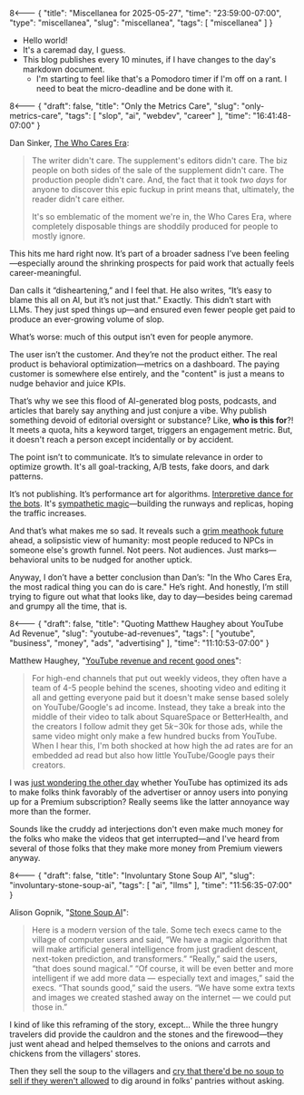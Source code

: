 8<--- { "title": "Miscellanea for 2025-05-27", "time": "23:59:00-07:00", "type": "miscellanea", "slug": "miscellanea", "tags": [ "miscellanea" ] }

- Hello world!
- It's a caremad day, I guess.
- This blog publishes every 10 minutes, if I have changes to the day's markdown document. 
	- I'm starting to feel like that's a Pomodoro timer if I'm off on a rant. I need to beat the micro-deadline and be done with it.

8<--- { "draft": false, "title": "Only the Metrics Care", "slug": "only-metrics-care", "tags": [ "slop", "ai", "webdev", "career" ], "time": "16:41:48-07:00" }

Dan Sinker, [The Who Cares Era](https://dansinker.com/posts/2025-05-23-who-cares/):

> The writer didn't care. The supplement's editors didn't care. The biz people on both sides of the sale of the supplement didn't care. The production people didn't care. And, the fact that it took _two days_ for anyone to discover this epic fuckup in print means that, ultimately, the reader didn't care either.
>
> It's so emblematic of the moment we're in, the Who Cares Era, where completely disposable things are shoddily produced for people to mostly ignore.

This hits me hard right now. It’s part of a broader sadness I’ve been feeling—especially around the shrinking prospects for paid work that actually feels career-meaningful.

Dan calls it “disheartening,” and I feel that. He also writes, “It’s easy to blame this all on AI, but it’s not just that.” Exactly. This didn’t start with LLMs. They just sped things up—and ensured even fewer people get paid to produce an ever-growing volume of slop.

What’s worse: much of this output isn’t even for people anymore.

The user isn’t the customer. And they’re not the product either. The real product is behavioral optimization—metrics on a dashboard. The paying customer is somewhere else entirely, and the "content" is just a means to nudge behavior and juice KPIs.

That’s why we see this flood of AI-generated blog posts, podcasts, and articles that barely say anything and just conjure a vibe. Why publish something devoid of editorial oversight or substance? Like, **who is this for**?! It meets a quota, hits a keyword target, triggers an engagement metric. But, it doesn't reach a person except incidentally or by accident.

The point isn’t to communicate. It’s to simulate relevance in order to optimize growth. It's all goal-tracking, A/B tests, fake doors, and dark patterns.

It’s not publishing. It’s performance art for algorithms. [Interpretive dance for the bots](https://blog.lmorchard.com/2024/03/11/dance-for-the-bots/). It's [sympathetic magic](https://en.wikipedia.org/wiki/Cargo_cult#Postwar_developments)—building the runways and replicas, hoping the traffic increases.

And that’s what makes me so sad. It reveals such a [grim meathook future](https://www.jwz.org/blog/2005/09/the-grim-meathook-future/)  ahead, a solipsistic view of humanity: most people reduced to NPCs in someone else's growth funnel. Not peers. Not audiences. Just marks—behavioral units to be nudged for another uptick.

Anyway, I don’t have a better conclusion than Dan’s: "In the Who Cares Era, the most radical thing you can do is care." He’s right. And honestly, I’m still trying to figure out what that looks like, day to day—besides being caremad and grumpy all the time, that is.

8<--- { "draft": false, "title": "Quoting Matthew Haughey about YouTube Ad Revenue", "slug": "youtube-ad-revenues", "tags": [ "youtube", "business", "money", "ads", "advertising" ], "time": "11:10:53-07:00" }

Matthew Haughey, "[YouTube revenue and recent good ones](https://a.wholelottanothing.org/youtube-revenue-and-recent-good-ones/)":

> For high-end channels that put out weekly videos, they often have a team of 4-5 people behind the scenes, shooting video and editing it all and getting everyone paid but it doesn't make sense based solely on YouTube/Google's ad income. Instead, they take a break into the middle of their video to talk about SquareSpace or BetterHealth, and the creators I follow admit they get $5k-$30k for those ads, while the same video might only make a few hundred bucks from YouTube. When I hear this, I'm both shocked at how high the ad rates are for an embedded ad read but also how little YouTube/Google pays their creators.

I was [just wondering the other day](https://blog.lmorchard.com/2025/05/16/ads-ruining-youtube/) whether YouTube has optimized its ads to make folks think favorably of the advertiser or annoy users into ponying up for a Premium subscription? Really seems like the latter annoyance way more than the former.

Sounds like the cruddy ad interjections don't even make much money for the folks who make the videos that get interrupted—and I've heard from several of those folks that they make more money from Premium viewers anyway.

8<--- { "draft": false, "title": "Involuntary Stone Soup AI", "slug": "involuntary-stone-soup-ai", "tags": [ "ai", "llms" ], "time": "11:56:35-07:00" }

Alison Gopnik, "[Stone Soup AI](https://simons.berkeley.edu/news/stone-soup-aihttps://simons.berkeley.edu/news/stone-soup-ai)":

> Here is a modern version of the tale. Some tech execs came to the village of computer users and said, “We have a magic algorithm that will make artificial general intelligence from just gradient descent, next-token prediction, and transformers.” “Really,” said the users, “that does sound magical.” “Of course, it will be even better and more intelligent if we add more data — especially text and images,” said the execs. “That sounds good,” said the users. “We have some extra texts and images we created stashed away on the internet — we could put those in.”

I kind of like this reframing of the story, except... While the three hungry travelers did provide the cauldron and the stones and the firewood—they just went ahead and helped themselves to the onions and carrots and chickens from the villagers' stores.

Then they sell the soup to the villagers and [cry that there'd be no soup to sell if they weren't allowed](https://www.theverge.com/news/674366/nick-clegg-uk-ai-artists-policy-letter) to dig around in folks' pantries without asking.
